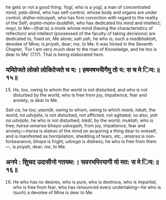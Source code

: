 he gets or not a good thing. *Yogī*, who is a yogī, a man of concentrated mind; *yata-ātmā*, who has self-control, whose body and organs are under control; *drḍha-niścayah*, who has firm conviction with regard to the reality of the Self; *arpita-mano-buddhih*, who has dedicated his mind and intellect; *mayi*, to Me—(that is) a monk whose mind (having the characteristics of reflection) and intellect (possessed of the faculty of taking decisions) are dedicated to, fixed on, Me alone; *sah yah*, he who is; such a *madbhaktah*, devotee of Mine; is *priyah*, dear; *me*, to Me. It was hinted in the Seventh Chapter, 'For I am very much dear to the man of Knowledge, and he too is dear to Me' (7.17). That is being elaborated here.

## यमाोिजते लोको लोकाोिजते च य:। हषमषभयोेगैमु तो य: स च मे िय:॥१५॥

15. He, too, owing to whom the world is not disturbed, and who is not disturbed by the world, who is free from joy, impatience, fear and anxiety, is dear to Me.

*Sah ca*, he too; *yasmāt*, owing to whom, owing to which monk; *lokah*, the world; *na udvijate*, is not disturbed, not afflicted, not agitated; so also, *yah na udvijate*, he who is not disturbed; *lokāt*, by the world; *muktah*, who is free; *harsa-amarsa-bhaya-udvegaih*, from joy, impatience, fear and anxiety;—*harsa* is elation of the mind on acquiring a thing dear to oneself, and is manifested as horripilation, shedding of tears, etc.; *amarsa* is non-forbearance; *bhaya* is fright; *udvega* is distress; he who is free from them—, is *priyah*, dear; *me*, to Me.

## अनपे : शुिचद उदासीनो गतयथ:। सवरभपिरयागी यो मत: स मे िय:॥१६॥

16. He who has no desires, who is pure, who is dextrous, who is impartial, who is free from fear, who has renounced every undertaking—he who is (such) a devotee of Mine is dear to Me.